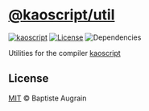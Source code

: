 [@kaoscript/util](https://github.com/kaoscript/util)
=================================================================

[![kaoscript](https://img.shields.io/badge/language-kaoscript-orange.svg)](https://github.com/kaoscript/kaoscript)
[![License](https://img.shields.io/badge/license-MIT-blue.svg)](./LICENSE)
![Dependencies](https://img.shields.io/david/kaoscript/util.svg)

Utilities for the compiler [kaoscript](https://github.com/kaoscript/kaoscript)

License
-------

[MIT](http://www.opensource.org/licenses/mit-license.php) &copy; Baptiste Augrain